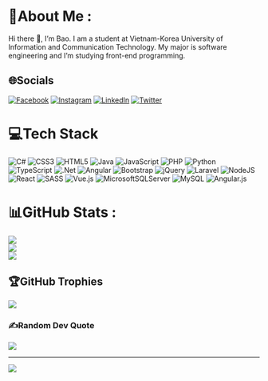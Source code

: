 # 💫About Me :
Hi there 👋, I’m Bao. I am a student at Vietnam-Korea University of Information and Communication Technology. 
My major is software engineering and I’m studying front-end programming.

## 🌐Socials
[![Facebook](https://img.shields.io/badge/Facebook-%231877F2.svg?logo=Facebook&logoColor=white)](https://facebook.com/TGBYun) [![Instagram](https://img.shields.io/badge/Instagram-%23E4405F.svg?logo=Instagram&logoColor=white)](https://instagram.com/trangiabao_byun) [![LinkedIn](https://img.shields.io/badge/LinkedIn-%230077B5.svg?logo=linkedin&logoColor=white)](https://linkedin.com/in/trần-gia-bảo-241001278) [![Twitter](https://img.shields.io/badge/Twitter-%231DA1F2.svg?logo=Twitter&logoColor=white)](https://twitter.com/TGB_BYun) 

# 💻Tech Stack
![C#](https://img.shields.io/badge/c%23-%23239120.svg?style=plastic&logo=c-sharp&logoColor=white) ![CSS3](https://img.shields.io/badge/css3-%231572B6.svg?style=plastic&logo=css3&logoColor=white) ![HTML5](https://img.shields.io/badge/html5-%23E34F26.svg?style=plastic&logo=html5&logoColor=white) ![Java](https://img.shields.io/badge/java-%23ED8B00.svg?style=plastic&logo=java&logoColor=white) ![JavaScript](https://img.shields.io/badge/javascript-%23323330.svg?style=plastic&logo=javascript&logoColor=%23F7DF1E) ![PHP](https://img.shields.io/badge/php-%23777BB4.svg?style=plastic&logo=php&logoColor=white) ![Python](https://img.shields.io/badge/python-3670A0?style=plastic&logo=python&logoColor=ffdd54) ![TypeScript](https://img.shields.io/badge/typescript-%23007ACC.svg?style=plastic&logo=typescript&logoColor=white) ![.Net](https://img.shields.io/badge/.NET-5C2D91?style=plastic&logo=.net&logoColor=white) ![Angular](https://img.shields.io/badge/angular-%23DD0031.svg?style=plastic&logo=angular&logoColor=white) ![Bootstrap](https://img.shields.io/badge/bootstrap-%23563D7C.svg?style=plastic&logo=bootstrap&logoColor=white) ![jQuery](https://img.shields.io/badge/jquery-%230769AD.svg?style=plastic&logo=jquery&logoColor=white) ![Laravel](https://img.shields.io/badge/laravel-%23FF2D20.svg?style=plastic&logo=laravel&logoColor=white) ![NodeJS](https://img.shields.io/badge/node.js-6DA55F?style=plastic&logo=node.js&logoColor=white) ![React](https://img.shields.io/badge/react-%2320232a.svg?style=plastic&logo=react&logoColor=%2361DAFB) ![SASS](https://img.shields.io/badge/SASS-hotpink.svg?style=plastic&logo=SASS&logoColor=white) ![Vue.js](https://img.shields.io/badge/vuejs-%2335495e.svg?style=plastic&logo=vuedotjs&logoColor=%234FC08D) ![MicrosoftSQLServer](https://img.shields.io/badge/Microsoft%20SQL%20Sever-CC2927?style=plastic&logo=microsoft%20sql%20server&logoColor=white) ![MySQL](https://img.shields.io/badge/mysql-%2300f.svg?style=plastic&logo=mysql&logoColor=white) ![Angular.js](https://img.shields.io/badge/angular.js-%23E23237.svg?style=plastic&logo=angularjs&logoColor=white)
# 📊GitHub Stats :
![](https://github-readme-stats.vercel.app/api?username=trangiabao2003&theme=radical&hide_border=true&include_all_commits=false&count_private=false)<br/>
![](https://github-readme-streak-stats.herokuapp.com/?user=trangiabao2003&theme=radical&hide_border=true)<br/>
![](https://github-readme-stats.vercel.app/api/top-langs/?username=trangiabao2003&theme=radical&hide_border=true&include_all_commits=false&count_private=false&layout=compact)

## 🏆GitHub Trophies
![](https://github-trophies.vercel.app/?username=trangiabao2003&theme=radical&no-frame=true&no-bg=false&margin-w=4)

### ✍️Random Dev Quote
![](https://quotes-github-readme.vercel.app/api?type=horizontal&theme=radical)

---
[![](https://visitcount.itsvg.in/api?id=trangiabao2003&icon=0&color=0)](https://visitcount.itsvg.in)
